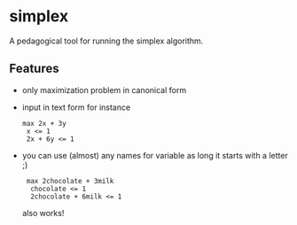 # simplex

A pedagogical tool for running the simplex algorithm.

## Features

- only maximization problem in canonical form
- input in text form for instance
   ````
   max 2x + 3y
    x <= 1
    2x + 6y <= 1
   ````

- you can use (almost) any names for variable as long it starts with a letter ;)

  ````
   max 2chocolate + 3milk
    chocolate <= 1
    2chocolate + 6milk <= 1
   ````

  also works!
